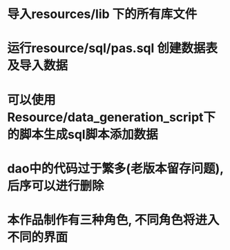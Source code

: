 # 导入resources/lib 下的所有库文件
# 运行resource/sql/pas.sql 创建数据表及导入数据
# 可以使用Resource/data_generation_script下的脚本生成sql脚本添加数据
# dao中的代码过于繁多(老版本留存问题), 后序可以进行删除
# 本作品制作有三种角色, 不同角色将进入不同的界面
